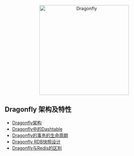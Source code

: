 <p align="center">
  <a href="https://dragonflydb.io">
    <img src="https://raw.githubusercontent.com/dragonflydb/dragonfly/main/.github/images/logo-full.svg"
      width="284" border="0" alt="Dragonfly">
  </a>
</p>

## Dragonfly 架构及特性

- [Dragonfly架构](./df-share-nothing.Zh_CN.md)
- [Dragonfly中的Dashtable](./dashtable.Zh_CN.md)
- [Dragonfly的事务的生命周期](./transaction.Zh_CN.md)
- [Dragonfly RDB快照设计](./rdbsave.Zh_CN.md)
- [Dragonfly与Redis的区别](./differences.Zh_CN.md)